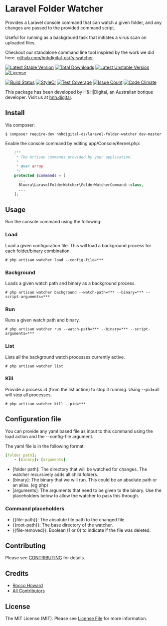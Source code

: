 # Laravel Folder Watcher

Provides a Laravel console command that can watch a given folder, and any changes are passed to the provided command script.

Useful for running as a background task that initiates a virus scan on uploaded files.

Checkout our standalone command line tool inspired by the work we did here. [github.com/hnhdigital-os/fs-watcher](https://github.com/hnhdigital-os/fs-watcher).

[![Latest Stable Version](https://poser.pugx.org/hnhdigital-os/laravel-folder-watcher/v/stable.svg)](https://packagist.org/packages/hnhdigital-os/laravel-folder-watcher) [![Total Downloads](https://poser.pugx.org/hnhdigital-os/laravel-folder-watcher/downloads.svg)](https://packagist.org/packages/hnhdigital-os/laravel-folder-watcher) [![Latest Unstable Version](https://poser.pugx.org/hnhdigital-os/laravel-folder-watcher/v/unstable.svg)](https://packagist.org/packages/hnhdigital-os/laravel-folder-watcher) [![License](https://poser.pugx.org/hnhdigital-os/laravel-folder-watcher/license.svg)](https://packagist.org/packages/hnhdigital-os/laravel-folder-watcher)

[![Build Status](https://travis-ci.org/hnhdigital-os/laravel-folder-watcher.svg?branch=master)](https://travis-ci.org/hnhdigital-os/laravel-folder-watcher) [![StyleCI](https://styleci.io/repos/73382984/shield?branch=master)](https://styleci.io/repos/73382984) [![Test Coverage](https://codeclimate.com/github/hnhdigital-os/laravel-folder-watcher/badges/coverage.svg)](https://codeclimate.com/github/hnhdigital-os/laravel-folder-watcher/coverage) [![Issue Count](https://codeclimate.com/github/hnhdigital-os/laravel-folder-watcher/badges/issue_count.svg)](https://codeclimate.com/github/hnhdigital-os/laravel-folder-watcher) [![Code Climate](https://codeclimate.com/github/hnhdigital-os/laravel-folder-watcher/badges/gpa.svg)](https://codeclimate.com/github/hnhdigital-os/laravel-folder-watcher)

This package has been developed by H&H|Digital, an Australian botique developer. Visit us at [hnh.digital](http://hnh.digital).

## Install

Via composer:

`$ composer require-dev hnhdigital-os/laravel-folder-watcher dev-master`

Enable the console command by editing app/Console/Kernel.php:

```php
    /**
     * The Artisan commands provided by your application.
     *
     * @var array
     */
    protected $commands = [
      ...
      Bluora\LaravelFolderWatcher\FolderWatcherCommand::class,
      ...
    ];
```

## Usage

Run the console command using the following:

### Load

Load a given configuration file. This will load a background process for each folder/binary combination.

`# php artisan watcher load --config-file=***`

### Background

Loads a given watch path and binary as a background process.

`# php artisan watcher background --watch-path=*** --binary=*** --script-arguments=***`

### Run

Runs a given watch path and binary.

`# php artisan watcher run --watch-path=*** --binary=*** --script-arguments=***`

### List

Lists all the background watch processes currently active.

`# php artisan watcher list`

### Kill

Provide a process id (from the list action) to stop it running. Using --pid=all will stop all processes.

`# php artisan watcher kill --pid=***`

## Configuration file

You can provide any yaml based file as input to this command using the load action and the --config-file argument.

The yaml file is in the following format:

```yaml
[folder path]:
    - [binary]: [arguments]
```

* [folder path]: The directory that will be watched for changes. The watcher recursively adds all child folders.
* [binary]: The binary that we will run. This could be an absolute path or an alias. (eg php)
* [arguments]: The arguments that need to be given to the binary. Use the placeholders below to allow the watcher to pass this through.

### Command placeholders

* {{file-path}}: The absolute file path to the changed file.
* {{root-path}}: The base directory of the watcher.
* {{file-removed}}: Boolean (1 or 0) to indicate if the file was deleted.

## Contributing

Please see [CONTRIBUTING](https://github.com/hnhdigital-os/laravel-folder-watcher/blob/master/CONTRIBUTING.md) for details.

## Credits

* [Rocco Howard](https://github.com/therocis)
* [All Contributors](https://github.com/hnhdigital-os/laravel-folder-watcher/contributors)

## License

The MIT License (MIT). Please see [License File](https://github.com/hnhdigital-os/laravel-folder-watcher/blob/master/LICENSE) for more information.
